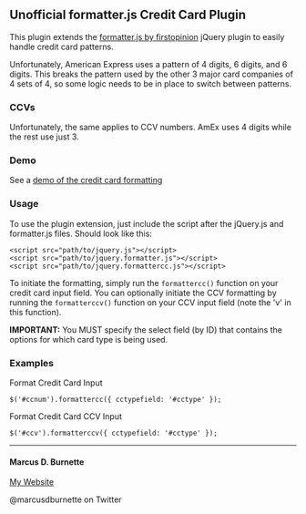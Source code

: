 ## Unofficial formatter.js Credit Card Plugin

This plugin extends the [formatter.js by firstopinion](http://firstopinion.github.io/formatter.js/) jQuery plugin to easily handle credit card patterns.

Unfortunately, American Express uses a pattern of 4 digits, 6 digits, and 6 digits. This breaks the pattern used by the other 3 major card companies of 4 sets of 4, so some logic needs to be in place to switch between patterns.

### CCVs

Unfortunately, the same applies to CCV numbers. AmEx uses 4 digits while the rest use just 3.

### Demo

See a [demo of the credit card formatting](http://www.mburnette.com/demos/formatter-cc/)

### Usage

To use the plugin extension, just include the script after the jQuery.js and formatter.js files. Should look like this:

	<script src="path/to/jquery.js"></script>
	<script src="path/to/jquery.formatter.js"></script>
	<script src="path/to/jquery.formattercc.js"></script>

To initiate the formatting, simply run the `formattercc()` function on your credit card input field. You can optionally initiate the CCV formatting by running the `formatterccv()` function on your CCV input field (note the 'v' in this function).

**IMPORTANT:** You MUST specify the select field (by ID) that contains the options for which card type is being used.

### Examples

Format Credit Card Input

	$('#ccnum').formattercc({ cctypefield: '#cctype' });

Format Credit Card CCV Input

	$('#ccv').formatterccv({ cctypefield: '#cctype' });

---

#### Marcus D. Burnette

[My Website](http://www.mburnette.com/)

@marcusdburnette on Twitter